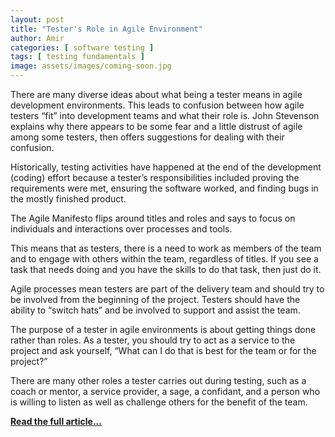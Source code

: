 ```yaml
---
layout: post
title: "Tester's Role in Agile Environment"
author: Amir
categories: [ software testing ]
tags: [ testing fundamentals ]
image: assets/images/coming-soon.jpg
---
```


There are many diverse ideas about what being a tester means in agile development environments. This leads to confusion between how agile testers “fit” into development teams and what their role is. John Stevenson explains why there appears to be some fear and a little distrust of agile among some testers, then offers suggestions for dealing with their confusion.

Historically, testing activities have happened at the end of the development (coding) effort because a tester’s responsibilities included proving the requirements were met, ensuring the software worked, and finding bugs in the mostly finished product.

The Agile Manifesto flips around titles and roles and says to focus on individuals and interactions over processes and tools.

This means that as testers, there is a need to work as members of the team and to engage with others within the team, regardless of titles. If you see a task that needs doing and you have the skills to do that task, then just do it.

Agile processes mean testers are part of the delivery team and should try to be involved from the beginning of the project. Testers should have the ability to “switch hats” and be involved to support and assist the team.

The purpose of a tester in agile environments is about getting things done rather than roles. As a tester, you should try to act as a service to the project and ask yourself, “What can I do that is best for the team or for the project?”

There are many other roles a tester carries out during testing, such as a coach or mentor, a service provider, a sage, a confidant, and a person who is willing to listen as well as challenge others for the benefit of the team.

[**Read the full article...**](http://www.stickyminds.com/article/role-testers-agile-environment)
